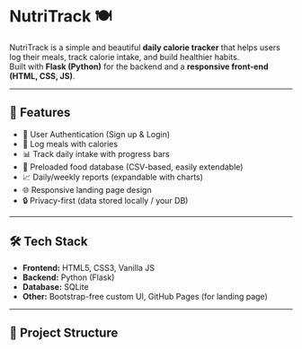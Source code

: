 # NutriTrack 🍽️

NutriTrack is a simple and beautiful **daily calorie tracker** that helps users log their meals, track calorie intake, and build healthier habits.  
Built with **Flask (Python)** for the backend and a **responsive front-end (HTML, CSS, JS)**.

---

## 🚀 Features
- 🔑 User Authentication (Sign up & Login)
- 🍎 Log meals with calories
- 📊 Track daily intake with progress bars
- 📂 Preloaded food database (CSV-based, easily extendable)
- 📈 Daily/weekly reports (expandable with charts)
- 🌐 Responsive landing page design
- 🔒 Privacy-first (data stored locally / your DB)

---

## 🛠️ Tech Stack
- **Frontend:** HTML5, CSS3, Vanilla JS
- **Backend:** Python (Flask)
- **Database:** SQLite
- **Other:** Bootstrap-free custom UI, GitHub Pages (for landing page)

---

## 📂 Project Structure

